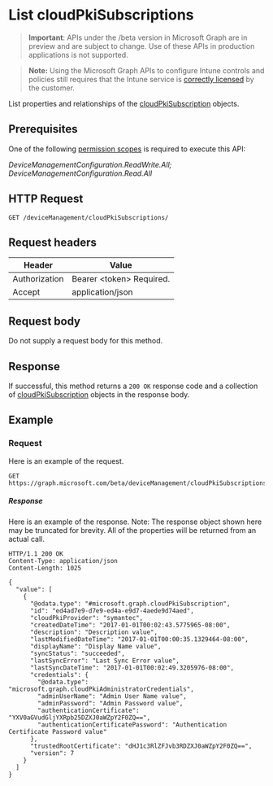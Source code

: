 ﻿# List cloudPkiSubscriptions

> **Important**: APIs under the /beta version in Microsoft Graph are in preview and are subject to change. Use of these APIs in production applications is not supported.

> **Note:** Using the Microsoft Graph APIs to configure Intune controls and policies still requires that the Intune service is [correctly licensed](https://go.microsoft.com/fwlink/?linkid=839381) by the customer.

List properties and relationships of the [cloudPkiSubscription](../resources/intune_deviceconfig_cloudpkisubscription.md) objects.
## Prerequisites
One of the following [permission scopes](https://developer.microsoft.com/en-us/graph/docs/authorization/permission_scopes) is required to execute this API:

*DeviceManagementConfiguration.ReadWrite.All; DeviceManagementConfiguration.Read.All*
## HTTP Request
<!-- {
  "blockType": "ignored"
}
-->
```http
GET /deviceManagement/cloudPkiSubscriptions/
```

## Request headers
|Header|Value|
|---|---|
|Authorization|Bearer &lt;token&gt; Required.|
|Accept|application/json|

## Request body
Do not supply a request body for this method.

## Response
If successful, this method returns a `200 OK` response code and a collection of [cloudPkiSubscription](../resources/intune_deviceconfig_cloudpkisubscription.md) objects in the response body.

## Example
### Request
Here is an example of the request.
```http
GET https://graph.microsoft.com/beta/deviceManagement/cloudPkiSubscriptions/
```

##### Response

Here is an example of the response. Note: The response object shown here may be truncated for brevity. All of the properties will be returned from an actual call.
```http
HTTP/1.1 200 OK
Content-Type: application/json
Content-Length: 1025

{
  "value": [
    {
      "@odata.type": "#microsoft.graph.cloudPkiSubscription",
      "id": "ed4ad7e9-d7e9-ed4a-e9d7-4aede9d74aed",
      "cloudPkiProvider": "symantec",
      "createdDateTime": "2017-01-01T00:02:43.5775965-08:00",
      "description": "Description value",
      "lastModifiedDateTime": "2017-01-01T00:00:35.1329464-08:00",
      "displayName": "Display Name value",
      "syncStatus": "succeeded",
      "lastSyncError": "Last Sync Error value",
      "lastSyncDateTime": "2017-01-01T00:02:49.3205976-08:00",
      "credentials": {
        "@odata.type": "microsoft.graph.cloudPkiAdministratorCredentials",
        "adminUserName": "Admin User Name value",
        "adminPassword": "Admin Password value",
        "authenticationCertificate": "YXV0aGVudGljYXRpb25DZXJ0aWZpY2F0ZQ==",
        "authenticationCertificatePassword": "Authentication Certificate Password value"
      },
      "trustedRootCertificate": "dHJ1c3RlZFJvb3RDZXJ0aWZpY2F0ZQ==",
      "version": 7
    }
  ]
}
```



